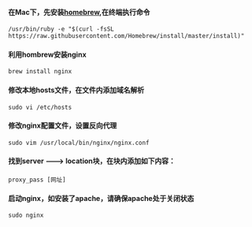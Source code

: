 #### 在Mac下，先安装[homebrew](https://github.com/tianyuningmou/daily/blob/master/homebrew的使用.md),在终端执行命令
	/usr/bin/ruby -e "$(curl -fsSL https://raw.githubusercontent.com/Homebrew/install/master/install)"

#### 利用hombrew安装nginx
	brew install nginx

#### 修改本地hosts文件，在文件内添加域名解析
	sudo vi /etc/hosts

#### 修改nginx配置文件，设置反向代理
	sudo vim /usr/local/bin/nginx/nginx.conf
	
#### 找到server ---> location块，在块内添加如下内容：
	proxy_pass [网址]

#### 启动nginx，如安装了apache，请确保apache处于关闭状态
	sudo nginx
	
	


